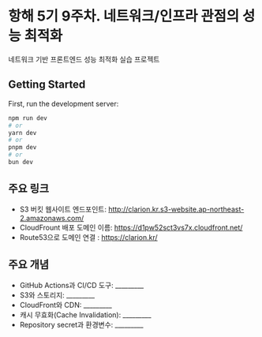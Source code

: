 # 항해 5기 9주차. 네트워크/인프라 관점의 성능 최적화

네트워크 기반 프론트엔드 성능 최적화 실습 프로젝트

## Getting Started

First, run the development server:

```bash
npm run dev
# or
yarn dev
# or
pnpm dev
# or
bun dev
```

## 주요 링크

- S3 버킷 웹사이트 엔드포인트: http://clarion.kr.s3-website.ap-northeast-2.amazonaws.com/
- CloudFrount 배포 도메인 이름: https://d1pw52sct3vs7x.cloudfront.net/
- Route53으로 도메인 연결 : https://clarion.kr/

## 주요 개념

- GitHub Actions과 CI/CD 도구: _________
- S3와 스토리지: _________
- CloudFront와 CDN: _________
- 캐시 무효화(Cache Invalidation): _________
- Repository secret과 환경변수: _________
